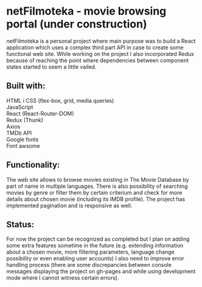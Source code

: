 # netFilmoteka - movie browsing portal (under construction)

netFilmoteka is a personal project where main purpose was to build a React application which uses a complex third part API in case to create some functional web site. While working on the project I also incorporated Redux because of reaching the point where dependencies between component states started to seem a little vailed. 

## Built with:
HTML i CSS (flex-box, grid, media queries)<br/>
JavaScript<br/>
React (React-Router-DOM)<br/>
Redux (Thunk)<br/>
Axios<br/>
TMDb API<br/>
Google fonts<br/>
Font awsome<br/>

## Functionality:
The web site allows to browse movies existing in The Movie Database by part of name in multiple languages. There is also possibility of searching movies by genre or filter them by certain criterium and check for more details about chosen movie (including its IMDB profile). The project has implemented pagination and is responsive as well.


## Status:
For now the project can be recognized as completed but I plan on adding some extra features sometime in the future (e.g. extending information about a chosen movie, more filtering parameters, language change possibility or even enabling user accounts) I also need to improve error handling process (there are some discrepancies between console messages displaying the project on gh-pages and while using development mode where I cannot witness certain errors).
